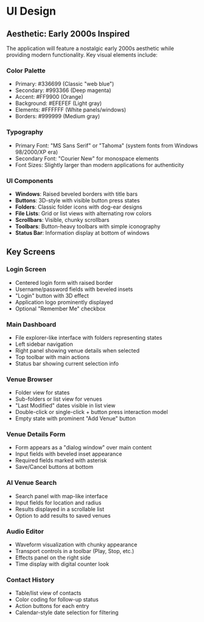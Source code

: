 # UI Design

## Aesthetic: Early 2000s Inspired

The application will feature a nostalgic early 2000s aesthetic while providing modern functionality. Key visual elements include:

### Color Palette
- Primary: #336699 (Classic "web blue")
- Secondary: #993366 (Deep magenta)
- Accent: #FF9900 (Orange)
- Background: #EFEFEF (Light gray)
- Elements: #FFFFFF (White panels/windows)
- Borders: #999999 (Medium gray)

### Typography
- Primary Font: "MS Sans Serif" or "Tahoma" (system fonts from Windows 98/2000/XP era)
- Secondary Font: "Courier New" for monospace elements
- Font Sizes: Slightly larger than modern applications for authenticity

### UI Components
- **Windows**: Raised beveled borders with title bars
- **Buttons**: 3D-style with visible button press states
- **Folders**: Classic folder icons with dog-ear designs
- **File Lists**: Grid or list views with alternating row colors
- **Scrollbars**: Visible, chunky scrollbars
- **Toolbars**: Button-heavy toolbars with simple iconography
- **Status Bar**: Information display at bottom of windows

## Key Screens

### Login Screen
- Centered login form with raised border
- Username/password fields with beveled insets
- "Login" button with 3D effect
- Application logo prominently displayed
- Optional "Remember Me" checkbox

### Main Dashboard
- File explorer-like interface with folders representing states
- Left sidebar navigation
- Right panel showing venue details when selected
- Top toolbar with main actions
- Status bar showing current selection info

### Venue Browser
- Folder view for states
- Sub-folders or list view for venues
- "Last Modified" dates visible in list view
- Double-click or single-click + button press interaction model
- Empty state with prominent "Add Venue" button

### Venue Details Form
- Form appears as a "dialog window" over main content
- Input fields with beveled inset appearance
- Required fields marked with asterisk
- Save/Cancel buttons at bottom

### AI Venue Search
- Search panel with map-like interface
- Input fields for location and radius
- Results displayed in a scrollable list
- Option to add results to saved venues

### Audio Editor
- Waveform visualization with chunky appearance
- Transport controls in a toolbar (Play, Stop, etc.)
- Effects panel on the right side
- Time display with digital counter look

### Contact History
- Table/list view of contacts
- Color coding for follow-up status
- Action buttons for each entry
- Calendar-style date selection for filtering 